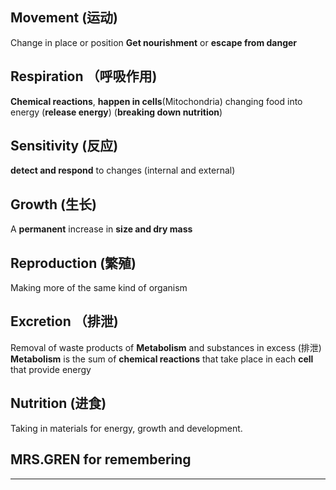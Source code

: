 ## Movement (运动)

Change in place or position
__Get nourishment__ or __escape from danger__

## Respiration （呼吸作用)

**Chemical reactions**, **happen in cells**(Mitochondria) changing food into energy (**release energy**) (**breaking down nutrition**)

## Sensitivity (反应)

**detect and respond** to changes (internal and external)

## Growth (生长)

A **permanent** increase in **size and dry mass**

## Reproduction (繁殖)

Making more of the same kind of organism

## Excretion （排泄)

Removal of waste products of __Metabolism__ and substances in excess (排泄)
**Metabolism** is the sum of __chemical reactions__ that take place in each __cell__ that provide energy

## Nutrition (进食)

Taking in materials for energy, growth and development.



## MRS.GREN for remembering




-----


